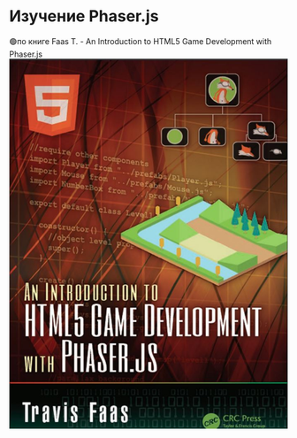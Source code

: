 # Изучение Phaser.js
🟢по книге Faas T. - An Introduction to HTML5 Game Development with Phaser.js
<br>
<img src="cover.jpg">
